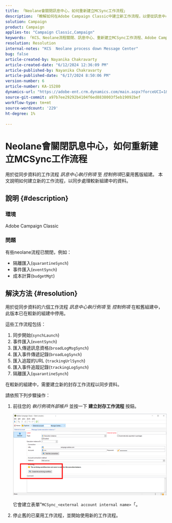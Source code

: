 ```yaml
---
title: 「Neolane會關閉訊息中心，如何重新建立MCSync工作流程」
description: 「瞭解如何在Adobe Campaign Classic中建立新工作流程，以便從訊息中心執行例項同步資料，進而控制較新組建的執行例項。」
solution: Campaign
product: Campaign
applies-to: "Campaign Classic,Campaign"
keywords: 「KCS、Neolane流程關閉、訊息中心、重新建立MCSync工作流程、Adobe Campaign、Adobe Campaign Classic」
resolution: Resolution
internal-notes: "KCS  Neolane process down Message Center"
bug: false
article-created-by: Nayanika Chakravarty
article-created-date: "6/12/2024 12:36:09 PM"
article-published-by: Nayanika Chakravarty
article-published-date: "6/17/2024 8:50:06 PM"
version-number: 6
article-number: KA-15280
dynamics-url: "https://adobe-ent.crm.dynamics.com/main.aspx?forceUCI=1&pagetype=entityrecord&etn=knowledgearticle&id=99d42855-b828-ef11-840b-6045bd0065b6"
source-git-commit: a97b7ee29292b4104f6ed8838003f5eb19092bef
workflow-type: tm+mt
source-wordcount: '229'
ht-degree: 1%

---
```


# Neolane會關閉訊息中心，如何重新建立MCSync工作流程


用於從同步資料的工作流程 *訊息中心執行例項* 至 *控制例項*&#x200B;已棄用舊版組建。 本文說明如何建立新的工作流程，以同步處理較新組建中的資料。

## 說明 {#description}


### <b>環境</b>

Adobe Campaign Classic

### <b>問題</b>

有些neolane流程已關閉，例如：

- 隔離匯入(`quarantineSynch`)
- 事件匯入(`eventSynch`)
- 成本計算(`budgetMgt`)





## 解決方法 {#resolution}


用於從同步資料的六個工作流程 *訊息中心執行例項* 至 *控制例項* 在較舊組建中，此版本已在較新的組建中停用。

這些工作流程包括：

1. 同步開始(`synchLaunch`)
2. 事件匯入(`eventSynch`)
3. 匯入傳遞訊息資格(`broadLogMsgSynch`)
4. 匯入事件傳遞記錄(`broadLogSynch`)
5. 匯入追蹤的URL (`trackingUrlSynch`)
6. 匯入事件追蹤記錄(`trackingLogSynch`)
7. 隔離匯入(`quarantineSynch`)


在較新的組建中，需要建立新的封存工作流程以同步資料。

請依照下列步驟操作：

1. 前往您的 *執行例項外部帳戶* 並按一下 <b>建立封存工作流程</b> 按鈕。


   ![](assets/903aa197-e92c-ef11-840b-000d3a34c086.png)



   它會建立表單&quot;`MCSync_<external account internal name>`「。
2. 停止舊的已棄用工作流程，並開始使用新的工作流程。
